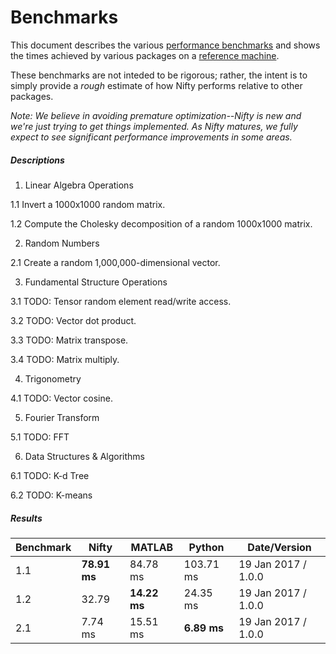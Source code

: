 # Benchmarks

This document describes the various [performance benchmarks](https://github.com/nifty-swift/Nifty-benchmarks) and shows the times achieved by various packages on a [reference machine](#Benchmarks "Ubuntu 16.04, 64-bit; AMD FX-8350 4.0 GHz, 8 core CPU; 32 GB DDR3 RAM; GeForce GTX 750 Ti; 256 GB SSD").

These benchmarks are not inteded to be rigorous; rather, the intent is to simply provide a *rough* estimate of how Nifty performs relative to other packages.

*Note: We believe in avoiding premature optimization--Nifty is new and we're just trying to get things implemented. As Nifty matures, we fully expect to see significant performance improvements in some areas.*

##### Descriptions

1. Linear Algebra Operations

  1.1 Invert a 1000x1000 random matrix.
  
  1.2 Compute the Cholesky decomposition of a random 1000x1000 matrix.

2. Random Numbers

  2.1 Create a random 1,000,000-dimensional vector.

3. Fundamental Structure Operations

  3.1 TODO: Tensor random element read/write access.

  3.2 TODO: Vector dot product.

  3.3 TODO: Matrix transpose.

  3.4 TODO: Matrix multiply.

4. Trigonometry

  4.1 TODO: Vector cosine.

5. Fourier Transform

  5.1 TODO: FFT

6. Data Structures & Algorithms

  6.1 TODO: K-d Tree

  6.2 TODO: K-means


##### Results

| Benchmark       | Nifty          | MATLAB          | Python          | Date/Version           |
|-----------------|----------------|-----------------|-----------------|------------------------|
| 1.1             | **78.91 ms**   | 84.78 ms        | 103.71 ms       | 19 Jan 2017 / 1.0.0    |
| 1.2             | 32.79          | **14.22 ms**    | 24.35 ms        | 19 Jan 2017 / 1.0.0    |
| 2.1             | 7.74 ms        | 15.51 ms        | **6.89 ms**     | 19 Jan 2017 / 1.0.0    |